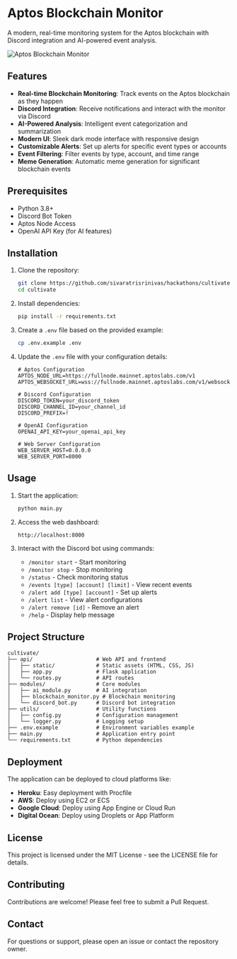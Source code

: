 # Aptos Blockchain Monitor

A modern, real-time monitoring system for the Aptos blockchain with Discord integration and AI-powered event analysis.

![Aptos Blockchain Monitor](https://aptoslabs.com/images/aptos-meta-image.jpg)

## Features

- **Real-time Blockchain Monitoring**: Track events on the Aptos blockchain as they happen
- **Discord Integration**: Receive notifications and interact with the monitor via Discord
- **AI-Powered Analysis**: Intelligent event categorization and summarization
- **Modern UI**: Sleek dark mode interface with responsive design
- **Customizable Alerts**: Set up alerts for specific event types or accounts
- **Event Filtering**: Filter events by type, account, and time range
- **Meme Generation**: Automatic meme generation for significant blockchain events

## Prerequisites

- Python 3.8+
- Discord Bot Token
- Aptos Node Access
- OpenAI API Key (for AI features)

## Installation

1. Clone the repository:
   ```bash
   git clone https://github.com/sivaratrisrinivas/hackathons/cultivate.git
   cd cultivate
   ```

2. Install dependencies:
   ```bash
   pip install -r requirements.txt
   ```

3. Create a `.env` file based on the provided example:
   ```bash
   cp .env.example .env
   ```

4. Update the `.env` file with your configuration details:
   ```
   # Aptos Configuration
   APTOS_NODE_URL=https://fullnode.mainnet.aptoslabs.com/v1
   APTOS_WEBSOCKET_URL=wss://fullnode.mainnet.aptoslabs.com/v1/websocket
   
   # Discord Configuration
   DISCORD_TOKEN=your_discord_token
   DISCORD_CHANNEL_ID=your_channel_id
   DISCORD_PREFIX=!
   
   # OpenAI Configuration
   OPENAI_API_KEY=your_openai_api_key
   
   # Web Server Configuration
   WEB_SERVER_HOST=0.0.0.0
   WEB_SERVER_PORT=8000
   ```

## Usage

1. Start the application:
   ```bash
   python main.py
   ```

2. Access the web dashboard:
   ```
   http://localhost:8000
   ```

3. Interact with the Discord bot using commands:
   - `/monitor start` - Start monitoring
   - `/monitor stop` - Stop monitoring
   - `/status` - Check monitoring status
   - `/events [type] [account] [limit]` - View recent events
   - `/alert add [type] [account]` - Set up alerts
   - `/alert list` - View alert configurations
   - `/alert remove [id]` - Remove an alert
   - `/help` - Display help message

## Project Structure

```
cultivate/
├── api/                    # Web API and frontend
│   ├── static/             # Static assets (HTML, CSS, JS)
│   ├── app.py              # Flask application
│   └── routes.py           # API routes
├── modules/                # Core modules
│   ├── ai_module.py        # AI integration
│   ├── blockchain_monitor.py # Blockchain monitoring
│   └── discord_bot.py      # Discord bot integration
├── utils/                  # Utility functions
│   ├── config.py           # Configuration management
│   └── logger.py           # Logging setup
├── .env.example            # Environment variables example
├── main.py                 # Application entry point
└── requirements.txt        # Python dependencies
```

## Deployment

The application can be deployed to cloud platforms like:

- **Heroku**: Easy deployment with Procfile
- **AWS**: Deploy using EC2 or ECS
- **Google Cloud**: Deploy using App Engine or Cloud Run
- **Digital Ocean**: Deploy using Droplets or App Platform

## License

This project is licensed under the MIT License - see the LICENSE file for details.

## Contributing

Contributions are welcome! Please feel free to submit a Pull Request.

## Contact

For questions or support, please open an issue or contact the repository owner.
